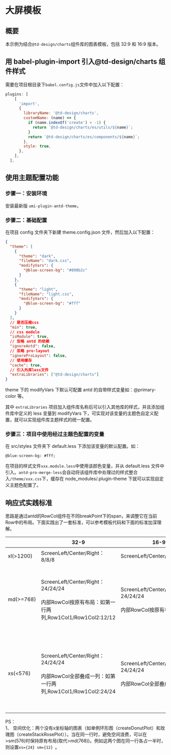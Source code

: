 # 大屏模板

## 概要

本示例为结合`@td-design/charts`组件库的图表模板，包括 32:9 和 16:9 版本。

## 用 babel-plugin-import 引入@td-design/charts 组件样式

需要在项目根目录下`babel.config.js`文件中加入以下配置：

```js
plugins: [
    [
      'import',
      {
        libraryName: '@td-design/charts',
        customName: (name) => {
          if (name.indexOf('create') > -1) {
            return `@td-design/charts/es/utils/${name}`;
          }
          return `@td-design/charts/es/components/${name}`;
        },
        style: true,
      },
    ],
  ],
```

## 使用主题配置功能

### 步骤一：安装环境

安装最新版 `umi-plugin-antd-theme`，

### 步骤二：基础配置

在项目 config 文件夹下新建 theme.config.json 文件，然后加入以下配置：

```json
{
  "theme": [
    {
      "theme": "dark",
      "fileName": "dark.css",
      "modifyVars": {
        "@blue-screen-bg": "#090b2c"
      }
    },
    {
      "theme": "light",
      "fileName": "light.css",
      "modifyVars": {
        "@blue-screen-bg": "#fff"
      }
    }
  ],
  // 是否压缩css
  "min": true,
  // css module
  "isModule": true,
  // 忽略 antd 的依赖
  "ignoreAntd": false,
  // 忽略 pro-layout
  "ignoreProLayout": false,
  // 使用缓存
  "cache": true,
  // 引入外库less文件
  "extraLibraries": ["@td-design/charts"]
}
```

theme 下的 modifyVars 下默认可配置 antd 的自带样式变量如：@primary-color 等。

其中 `extraLibraries` 项目加入组件库名称后可以引入其他库的样式，并且添加组件库中定义的 less 变量到 modifyVars 下，可实现对该变量的主题色自定义配置，就可以实现组件库主题样式的统一配置。

### 步骤三：项目中使用经过主题色配置的变量

在 src/styles 文件夹下 default.less 下添加该变量的默认配置。如：

```less
@blue-screen-bg: #fff;
```

在项目的样式文件`xxx.module.less`中使用该颜色变量，并从 default.less 文件中引入。`antd-pro-merge-less`会自动将该组件库中处理过的样式整合入`/theme/xxx.css`下，缓存在 node_modules/.plugin-theme 下就可以实现自定义主题色配置了。

## 响应式实践标准

  思路是通过antd的RowCol组件在不同breakPoint下的span，来调整它在当前Row中的布局。下面实践出了一套标准，可以参考模板代码和下面的标准加深理解。

| | 32-9 | 16-9 | 目地|
| -- | -- | -- | -- |
| xl(>1200) | ScreenLeft/Center/Right：8/8/8 | ScreenLeft/Center/Right:7/10/7 | 大屏状态|
| md(>=768) | ScreenLeft/Center/Right：24/24/24<br/><br/> 内部RowCol按原有布局：如第一行两列,Row1Col1/Row1Col2:12/12 | ScreenLeft/Center/Right：24/24/24<br/><br/>内部RowCol按原有布局,如左 | pad左中右叠成一列，各自内部原有布局  |
| xs(<576) | ScreenLeft/Center/Right：24/24/24<br/><br/> 内部RowCol全部叠成一列：如第一行两列,Row1Col1/Row1Col2:24/24 | ScreenLeft/Center/Right：24/24/24<br/><br/>内部RowCol全部叠成一列,如左 | 手机左中右叠成一列，各自内部也叠成一列  |

PS：<br />
1、 空间优化：两个没有x坐标轴的图表（如单例环形图（createDonutPlot）和玫瑰图（createStackRosePlot））。当在同一行时，避免空间浪费，可以在>sm(576)时保持原有布局(取代>md(768))。例如这两个图在同一行各占一半时，则设置`xs={24} sm={12} `。
